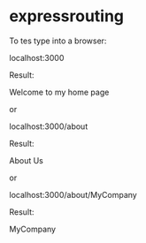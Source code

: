 # expressrouting
To tes type into a browser:

localhost:3000

Result:

Welcome to my home page

or

localhost:3000/about

Result:

About Us

or 

localhost:3000/about/MyCompany

Result:

MyCompany





